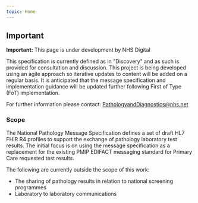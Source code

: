 ```yaml
---
topic: Home
---
```

## <b>Important</b>

  <div markdown="span" class="alert alert-warning" role="alert"><i class="fa fa-warning"></i><b> Important:</b> This page is under development by NHS Digital</div>
  
This specification is currently defined as in "Discovery" and as such is provided for consultation and discussion. This project is being developed using an agile approach so iterative updates to content will be added on a regular basis. It is anticipated that the message specification and implementation guidance will be updated further following First of Type (FoT) implementation. 

For further information please contact: <a href="mailto:PathologyandDiagnostics@nhs.net">PathologyandDiagnostics@nhs.net</a>


### <b>Scope</b>

The National Pathology Message Specification defines a set of draft HL7 FHIR R4 profiles to support the exchange of pathology laboratory test results. The initial focus is on using the message specification as a replacement for the existing PMIP EDIFACT messaging standard for Primary Care requested test results.

The following are currently outside the scope of this work:
- The sharing of pathology results in relation to national screening programmes
- Laboratory to laboratory communications



